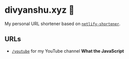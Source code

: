 # divyanshu.xyz :guitar:

My personal URL shortener based on [`netlify-shortener`](https://github.com/kentcdodds/netlify-shortener).

## URLs

- [`/youtube`](https://divyanshu.xyz/youtube) for my YouTube channel **What the JavaScript**

